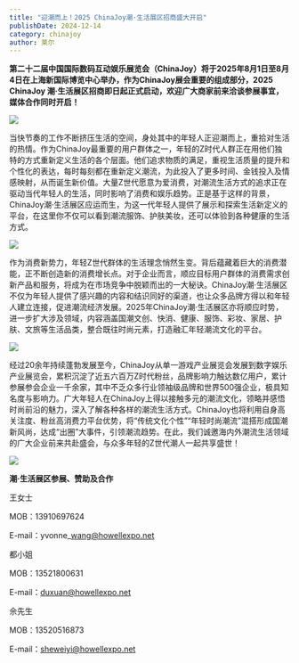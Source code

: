 ```yaml
---
title: "迎潮而上！2025 ChinaJoy潮·生活展区招商盛大开启"
publishDate: 2024-12-14
category: chinajoy
author: 莱尔
---
```


**第二十二届中国国际数码互动娱乐展览会（ChinaJoy）将于2025年8月1日至8月4日在上海新国际博览中心举办，作为ChinaJoy展会重要的组成部分，2025 ChinaJoy 潮·生活展区招商即日起正式启动，欢迎广大商家前来洽谈参展事宜，媒体合作同时开启！**

![](https://ec-net-1251389766.cos.ap-shanghai.myqcloud.com/wp-content/uploads/2024/12/20241214165014857.png)

当快节奏的工作不断挤压生活的空间，身处其中的年轻人正迎潮而上，重拾对生活的热情。作为ChinaJoy最重要的用户群体之一，年轻的Z时代人群正在用他们独特的方式重新定义生活的各个层面。他们追求物质的满足，重视生活质量的提升和个性化的表达，每时每刻都在重新定义潮流，为此投入了更多时间、金钱投入及情感映射，从而诞生新价值。大量Z世代愿意为爱消费，对潮流生活方式的追求正在驱动当代年轻人的生活，同时影响了消费和娱乐趋势。正是基于这样的背景，ChinaJoy潮·生活展区应运而生，为这一代年轻人提供了展示和探索生活新定义的平台，在这里你不仅可以看到潮流服饰、护肤美妆，还可以体验到各种健康的生活方式。

![](https://ec-net-1251389766.cos.ap-shanghai.myqcloud.com/wp-content/uploads/2024/12/20241214165017586.png)

作为消费新势力，年轻Z世代群体的生活理念悄然生变。背后蕴藏着巨大的消费潜能，正不断创造新的消费增长点。对于企业而言，顺应目标用户群体的消费需求创新产品和服务，将成为在市场竞争中脱颖而出的一大秘诀。ChinaJoy潮·生活展区不仅为年轻人提供了感兴趣的内容和结识同好的渠道，也让众多品牌方得以和年轻人建立连接，促进潮流经济发展。2025年ChinaJoy潮·生活展区亦将顺应时势，进一步扩大涉及领域，内容涵盖国潮文创、快消、健康、服饰、彩妆、家居、护肤、文旅等生活品类，整合既往时尚元素，打造融汇年轻潮流文化的平台。

![](https://ec-net-1251389766.cos.ap-shanghai.myqcloud.com/wp-content/uploads/2024/12/20241214165020927.png)

经过20余年持续蓬勃发展至今，ChinaJoy从单一游戏产业展览会发展到数字娱乐产业展览会，累积沉淀了近五六百万Z时代粉丝，品牌影响力触达数亿用户，累计参展参会企业一千余家，其中不乏众多行业领袖级品牌和世界500强企业，极具知名度与影响力。广大年轻人在ChinaJoy上得以接触多元的潮流文化，领略并感悟时尚前沿的魅力，深入了解各种各样的潮流生活方式。ChinaJoy也将利用自身高关注度、粉丝高消费力平台优势，将“传统文化个性”“年轻时尚潮流”混搭形成国潮新风尚，达成“出圈”大事件，引领潮流趋势。在此，我们诚邀海内外潮流生活领域的广大企业前来共赴盛会，与众多年轻的Z世代潮人一起共享盛世！

![](https://ec-net-1251389766.cos.ap-shanghai.myqcloud.com/wp-content/uploads/2024/12/20241214165024814.png)

**潮·生活展区参展、赞助及合作**

王女士

MOB：13910697624

E-mail：yvonne\_wang@howellexpo.net

都小姐

MOB：13521800631

E-mail：duxuan@howellexpo.net

佘先生

MOB：13520516873

E-mail：sheweiyi@howellexpo.net
